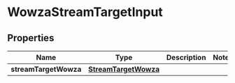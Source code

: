 
# WowzaStreamTargetInput

## Properties
Name | Type | Description | Notes
------------ | ------------- | ------------- | -------------
**streamTargetWowza** | [**StreamTargetWowza**](StreamTargetWowza.md) |  | 



